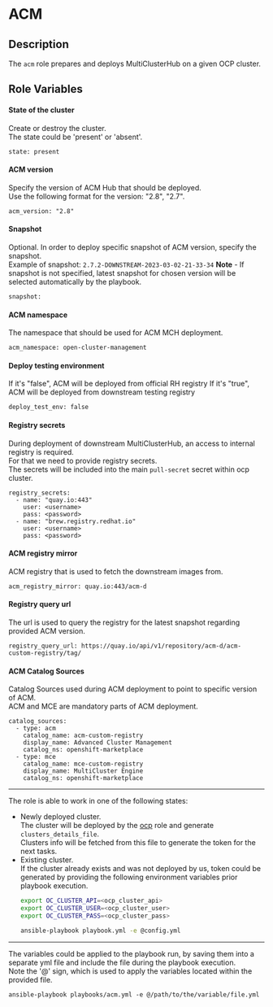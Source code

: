 # ACM

## Description
The `acm` role prepares and deploys MultiClusterHub on a given OCP cluster.

## Role Variables
#### State of the cluster
Create or destroy the cluster.  
The state could be 'present' or 'absent'.
```
state: present
```

#### ACM version
Specify the version of ACM Hub that should be deployed.  
Use the following format for the version: "2.8", "2.7".
```
acm_version: "2.8"
```

#### Snapshot
Optional. In order to deploy specific snapshot of ACM version, specify the snapshot.  
Example of snapshot: `2.7.2-DOWNSTREAM-2023-03-02-21-33-34`
**Note** - If snapshot is not specified, latest snapshot for chosen version will be selected automatically by the playbook.
```
snapshot:
```

#### ACM namespace
The namespace that should be used for ACM MCH deployment.  
```
acm_namespace: open-cluster-management
```

#### Deploy testing environment
If it's "false", ACM will be deployed from official RH registry 
If it's "true", ACM will be deployed from downstream testing registry
```
deploy_test_env: false
```

#### Registry secrets
During deployment of downstream MultiClusterHub, an access to internal registry is required.  
For that we need to provide registry secrets.  
The secrets will be included into the main `pull-secret` secret within ocp cluster.
```
registry_secrets:
  - name: "quay.io:443"
    user: <username>
    pass: <password>
  - name: "brew.registry.redhat.io"
    user: <username>
    pass: <password>
```

#### ACM registry mirror
ACM registry that is used to fetch the downstream images from.
```
acm_registry_mirror: quay.io:443/acm-d
```

#### Registry query url
The url is used to query the registry for the latest snapshot regarding provided ACM version.
```
registry_query_url: https://quay.io/api/v1/repository/acm-d/acm-custom-registry/tag/
```

#### ACM Catalog Sources
Catalog Sources used during ACM deployment to point to specific version of ACM.  
ACM and MCE are mandatory parts of ACM deployment.
```
catalog_sources:
  - type: acm
    catalog_name: acm-custom-registry
    display_name: Advanced Cluster Management
    catalog_ns: openshift-marketplace
  - type: mce
    catalog_name: mce-custom-registry
    display_name: MultiCluster Engine
    catalog_ns: openshift-marketplace
```

***
The role is able to work in one of the following states:
* Newly deployed cluster.  
  The cluster will be deployed by the [ocp](ocp.md) role and generate `clusters_details_file`.  
  Clusters info will be fetched from this file to generate the token for the next tasks.
* Existing cluster.  
  If the cluster already exists and was not deployed by us, token could be generated by providing the following environment variables prior playbook execution.
  ```bash
  export OC_CLUSTER_API=<ocp_cluster_api>
  export OC_CLUSTER_USER=<ocp_cluster_user>
  export OC_CLUSTER_PASS=<ocp_cluster_pass>

  ansible-playbook playbook.yml -e @config.yml
  ```

***
The variables could be applied to the playbook run, by saving them into a separate yml file and include the file during the playbook execution.  
Note the '@' sign, which is used to apply the variables located within the provided file.

```
ansible-playbook playbooks/acm.yml -e @/path/to/the/variable/file.yml
```
